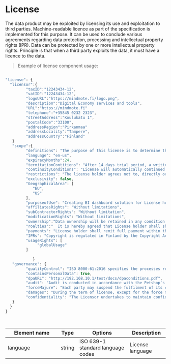 # License

The data product may be exploited by licensing its use and exploitation to third parties. Machine-readable licence as part of the specification is implemented for this purpose. It can be used to conclude various agreements regarding data protection, processing and intellectual property rights (IPR). Data can be protected by one or more intellectual property rights. Principle is that when a third party exploits the data, it must have a licence to the data. 

> Example of license component usage:

```javascript
  
"license": {
  "licensor":{
         "taxID":"12243434-12",
         "vatID":"12243434-12",
         "logoURL":"https://mindmote.fi/logo.png",
         "description":"Digital Economy services and tools",
         "URL":"https://mindmote.fi"
         "telephone":"+35845 0232 2323",
         "streetAddress":"Koulukatu 1",
         "postalCode":"33100",
         "addressRegion":"Pirkanmaa"
         "addressLocality":"Tampere",
         "addressCountry":"Finland"
   }
   "scope":{
         "definitions": "The purpose of this license is to determine the terms and conditions applicable to the licensing of the data product, whereby Licensor grants License holder the right to use the data.",
         "language": "en-us",
         "expiracyMonths":24,
         "termitationContitions": "After 14 days trial period, a written cancellation before 30 days is mandatory",
         "continuityConditions": "License will automatically continued without written (30 before) cancellation by licenser holder",
         "restrictions": "The license holder agrees not to, directly or indirectly, participate in the unauthorized use, disclosure or conversion of any confidential information.",
         "exclusivity": false,                 
         "GeographicalArea": [ 
            "EU",
            "US"
         ],
         "purposeofUse": "Creating BI dashboard solution for License holders customers (End Users).",
         "affiliatesRights": "Without limitations",
         "subContractorRights": "Without limitation",
         "modificationRights": "Without limitations",
         "ownership":"Data ownership will be retained in any condition by the licensor",
         "roalties":"  It is hereby agreed that License holder shall share with Licensor three percent (3%) of the revenues derives and receives from the usage their BI Dashbord solutions by the End Users."
         "payments": "License holder shall remit full payment within thirty (30) days after the end of each calendar month. Taxes (VAT 24 %) are included.",
         "IPRs": "Copyright is regulated in Finland by the Copyright Act (404/1961).",
         "usageRights": [
              "globalUsage"
         ]
                
            }
   "governance": {
         "qualityControl": "ISO 8000-61:2016 specifies the processes required for data quality management. The processes are used as a reference to enhance data quality and assess process capability or organizational maturity for data quality management.",
         "containsPersonalData": true,
         "dpaURL": "http://192.168.10.1/test/docs/dpaconditions.pdf",
         "audit": "Audit is conducted in accordance with the Petshop´s Data-audits ltd., www.petshopsdataaudits.com",
         "forceMajure": "Each party may suspend the fulfilment of its contractual obligations, when the said fulfilment is impossible or objectively too costly due to an unforeseeable impediment independent from the parties, such as for example: strike, boycott, lockout, fire, war (declared or not), civil war, riots and revolutions, requisitions, embargo, power blackouts, extraordinary breakage of machinery, delays in the delivery of components or raw materials.",
         "damages": "During the term of license, except for the force majeure or the Licensors reasons, the License holder is required to follow strictly in accordance with the Contract. If the License holder wants to terminate the license early, it needs to pay a certain amount of liquidated damages.",
         "confidentiality": "The Licensor undertakes to maintain confidentiality as regards all information of a technical (such as, by way of a non-limiting example, drawings, tables, documentation, formulas and correspondence) and commercial nature (including contractual conditions, prices, payment conditions) gained during the performance of this contract."          
   }
  }
}

  
```
| <div style="width:150px">Element name</div>   | Type  | Options  | Description  |
|---|---|---|---|
| language | string | ISO 639-1 standard language codes | License language |

